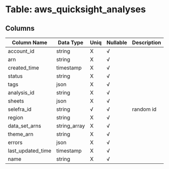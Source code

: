 # Table: aws_quicksight_analyses

## Columns 

|  Column Name   |  Data Type  | Uniq | Nullable | Description | 
|  ----  | ----  | ----  | ----  | ---- | 
| account_id | string | X | √ |  | 
| arn | string | X | √ |  | 
| created_time | timestamp | X | √ |  | 
| status | string | X | √ |  | 
| tags | json | X | √ |  | 
| analysis_id | string | X | √ |  | 
| sheets | json | X | √ |  | 
| selefra_id | string | √ | √ | random id | 
| region | string | X | √ |  | 
| data_set_arns | string_array | X | √ |  | 
| theme_arn | string | X | √ |  | 
| errors | json | X | √ |  | 
| last_updated_time | timestamp | X | √ |  | 
| name | string | X | √ |  | 



